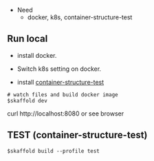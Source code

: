 

* Need
  * docker, k8s, container-structure-test
 
 
 
 ## Run local
 
 * install docker.
 
 * Switch k8s setting on docker.
 
 * install [container-structure-test](https://github.com/GoogleContainerTools/container-structure-test)
 
 
```
# watch files and build docker image
$skaffold dev
```

curl http://localhost:8080 or see browser
 
 
 ## TEST (container-structure-test)

 ```
$skaffold build --profile test
 ```